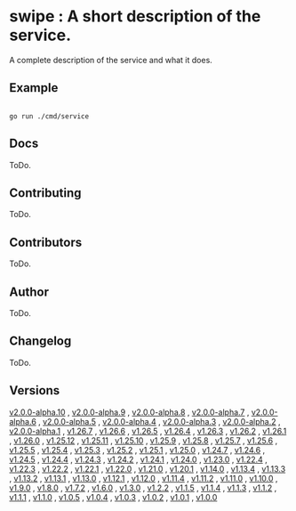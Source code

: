 # swipe : A short description of the service. <code></code>
A complete description of the service and what it does.

## Example

<code>
go run ./cmd/service
</code>

## Docs

ToDo.

## Contributing

ToDo.

## Contributors

ToDo.

## Author

ToDo.

## Changelog

ToDo.

## Versions

[v2.0.0-alpha.10](https://github.com/swipe-io/swipe/v2/fixtures/ServiceRESTSingle/app/tree/v2.0.0-alpha.10)
, [v2.0.0-alpha.9](https://github.com/swipe-io/swipe/v2/fixtures/ServiceRESTSingle/app/tree/v2.0.0-alpha.9)
, [v2.0.0-alpha.8](https://github.com/swipe-io/swipe/v2/fixtures/ServiceRESTSingle/app/tree/v2.0.0-alpha.8)
, [v2.0.0-alpha.7](https://github.com/swipe-io/swipe/v2/fixtures/ServiceRESTSingle/app/tree/v2.0.0-alpha.7)
, [v2.0.0-alpha.6](https://github.com/swipe-io/swipe/v2/fixtures/ServiceRESTSingle/app/tree/v2.0.0-alpha.6)
, [v2.0.0-alpha.5](https://github.com/swipe-io/swipe/v2/fixtures/ServiceRESTSingle/app/tree/v2.0.0-alpha.5)
, [v2.0.0-alpha.4](https://github.com/swipe-io/swipe/v2/fixtures/ServiceRESTSingle/app/tree/v2.0.0-alpha.4)
, [v2.0.0-alpha.3](https://github.com/swipe-io/swipe/v2/fixtures/ServiceRESTSingle/app/tree/v2.0.0-alpha.3)
, [v2.0.0-alpha.2](https://github.com/swipe-io/swipe/v2/fixtures/ServiceRESTSingle/app/tree/v2.0.0-alpha.2)
, [v2.0.0-alpha.1](https://github.com/swipe-io/swipe/v2/fixtures/ServiceRESTSingle/app/tree/v2.0.0-alpha.1)
, [v1.26.7](https://github.com/swipe-io/swipe/v2/fixtures/ServiceRESTSingle/app/tree/v1.26.7)
, [v1.26.6](https://github.com/swipe-io/swipe/v2/fixtures/ServiceRESTSingle/app/tree/v1.26.6)
, [v1.26.5](https://github.com/swipe-io/swipe/v2/fixtures/ServiceRESTSingle/app/tree/v1.26.5)
, [v1.26.4](https://github.com/swipe-io/swipe/v2/fixtures/ServiceRESTSingle/app/tree/v1.26.4)
, [v1.26.3](https://github.com/swipe-io/swipe/v2/fixtures/ServiceRESTSingle/app/tree/v1.26.3)
, [v1.26.2](https://github.com/swipe-io/swipe/v2/fixtures/ServiceRESTSingle/app/tree/v1.26.2)
, [v1.26.1](https://github.com/swipe-io/swipe/v2/fixtures/ServiceRESTSingle/app/tree/v1.26.1)
, [v1.26.0](https://github.com/swipe-io/swipe/v2/fixtures/ServiceRESTSingle/app/tree/v1.26.0)
, [v1.25.12](https://github.com/swipe-io/swipe/v2/fixtures/ServiceRESTSingle/app/tree/v1.25.12)
, [v1.25.11](https://github.com/swipe-io/swipe/v2/fixtures/ServiceRESTSingle/app/tree/v1.25.11)
, [v1.25.10](https://github.com/swipe-io/swipe/v2/fixtures/ServiceRESTSingle/app/tree/v1.25.10)
, [v1.25.9](https://github.com/swipe-io/swipe/v2/fixtures/ServiceRESTSingle/app/tree/v1.25.9)
, [v1.25.8](https://github.com/swipe-io/swipe/v2/fixtures/ServiceRESTSingle/app/tree/v1.25.8)
, [v1.25.7](https://github.com/swipe-io/swipe/v2/fixtures/ServiceRESTSingle/app/tree/v1.25.7)
, [v1.25.6](https://github.com/swipe-io/swipe/v2/fixtures/ServiceRESTSingle/app/tree/v1.25.6)
, [v1.25.5](https://github.com/swipe-io/swipe/v2/fixtures/ServiceRESTSingle/app/tree/v1.25.5)
, [v1.25.4](https://github.com/swipe-io/swipe/v2/fixtures/ServiceRESTSingle/app/tree/v1.25.4)
, [v1.25.3](https://github.com/swipe-io/swipe/v2/fixtures/ServiceRESTSingle/app/tree/v1.25.3)
, [v1.25.2](https://github.com/swipe-io/swipe/v2/fixtures/ServiceRESTSingle/app/tree/v1.25.2)
, [v1.25.1](https://github.com/swipe-io/swipe/v2/fixtures/ServiceRESTSingle/app/tree/v1.25.1)
, [v1.25.0](https://github.com/swipe-io/swipe/v2/fixtures/ServiceRESTSingle/app/tree/v1.25.0)
, [v1.24.7](https://github.com/swipe-io/swipe/v2/fixtures/ServiceRESTSingle/app/tree/v1.24.7)
, [v1.24.6](https://github.com/swipe-io/swipe/v2/fixtures/ServiceRESTSingle/app/tree/v1.24.6)
, [v1.24.5](https://github.com/swipe-io/swipe/v2/fixtures/ServiceRESTSingle/app/tree/v1.24.5)
, [v1.24.4](https://github.com/swipe-io/swipe/v2/fixtures/ServiceRESTSingle/app/tree/v1.24.4)
, [v1.24.3](https://github.com/swipe-io/swipe/v2/fixtures/ServiceRESTSingle/app/tree/v1.24.3)
, [v1.24.2](https://github.com/swipe-io/swipe/v2/fixtures/ServiceRESTSingle/app/tree/v1.24.2)
, [v1.24.1](https://github.com/swipe-io/swipe/v2/fixtures/ServiceRESTSingle/app/tree/v1.24.1)
, [v1.24.0](https://github.com/swipe-io/swipe/v2/fixtures/ServiceRESTSingle/app/tree/v1.24.0)
, [v1.23.0](https://github.com/swipe-io/swipe/v2/fixtures/ServiceRESTSingle/app/tree/v1.23.0)
, [v1.22.4](https://github.com/swipe-io/swipe/v2/fixtures/ServiceRESTSingle/app/tree/v1.22.4)
, [v1.22.3](https://github.com/swipe-io/swipe/v2/fixtures/ServiceRESTSingle/app/tree/v1.22.3)
, [v1.22.2](https://github.com/swipe-io/swipe/v2/fixtures/ServiceRESTSingle/app/tree/v1.22.2)
, [v1.22.1](https://github.com/swipe-io/swipe/v2/fixtures/ServiceRESTSingle/app/tree/v1.22.1)
, [v1.22.0](https://github.com/swipe-io/swipe/v2/fixtures/ServiceRESTSingle/app/tree/v1.22.0)
, [v1.21.0](https://github.com/swipe-io/swipe/v2/fixtures/ServiceRESTSingle/app/tree/v1.21.0)
, [v1.20.1](https://github.com/swipe-io/swipe/v2/fixtures/ServiceRESTSingle/app/tree/v1.20.1)
, [v1.14.0](https://github.com/swipe-io/swipe/v2/fixtures/ServiceRESTSingle/app/tree/v1.14.0)
, [v1.13.4](https://github.com/swipe-io/swipe/v2/fixtures/ServiceRESTSingle/app/tree/v1.13.4)
, [v1.13.3](https://github.com/swipe-io/swipe/v2/fixtures/ServiceRESTSingle/app/tree/v1.13.3)
, [v1.13.2](https://github.com/swipe-io/swipe/v2/fixtures/ServiceRESTSingle/app/tree/v1.13.2)
, [v1.13.1](https://github.com/swipe-io/swipe/v2/fixtures/ServiceRESTSingle/app/tree/v1.13.1)
, [v1.13.0](https://github.com/swipe-io/swipe/v2/fixtures/ServiceRESTSingle/app/tree/v1.13.0)
, [v1.12.1](https://github.com/swipe-io/swipe/v2/fixtures/ServiceRESTSingle/app/tree/v1.12.1)
, [v1.12.0](https://github.com/swipe-io/swipe/v2/fixtures/ServiceRESTSingle/app/tree/v1.12.0)
, [v1.11.4](https://github.com/swipe-io/swipe/v2/fixtures/ServiceRESTSingle/app/tree/v1.11.4)
, [v1.11.2](https://github.com/swipe-io/swipe/v2/fixtures/ServiceRESTSingle/app/tree/v1.11.2)
, [v1.11.0](https://github.com/swipe-io/swipe/v2/fixtures/ServiceRESTSingle/app/tree/v1.11.0)
, [v1.10.0](https://github.com/swipe-io/swipe/v2/fixtures/ServiceRESTSingle/app/tree/v1.10.0)
, [v1.9.0](https://github.com/swipe-io/swipe/v2/fixtures/ServiceRESTSingle/app/tree/v1.9.0)
, [v1.8.0](https://github.com/swipe-io/swipe/v2/fixtures/ServiceRESTSingle/app/tree/v1.8.0)
, [v1.7.2](https://github.com/swipe-io/swipe/v2/fixtures/ServiceRESTSingle/app/tree/v1.7.2)
, [v1.6.0](https://github.com/swipe-io/swipe/v2/fixtures/ServiceRESTSingle/app/tree/v1.6.0)
, [v1.3.0](https://github.com/swipe-io/swipe/v2/fixtures/ServiceRESTSingle/app/tree/v1.3.0)
, [v1.2.2](https://github.com/swipe-io/swipe/v2/fixtures/ServiceRESTSingle/app/tree/v1.2.2)
, [v1.1.5](https://github.com/swipe-io/swipe/v2/fixtures/ServiceRESTSingle/app/tree/v1.1.5)
, [v1.1.4](https://github.com/swipe-io/swipe/v2/fixtures/ServiceRESTSingle/app/tree/v1.1.4)
, [v1.1.3](https://github.com/swipe-io/swipe/v2/fixtures/ServiceRESTSingle/app/tree/v1.1.3)
, [v1.1.2](https://github.com/swipe-io/swipe/v2/fixtures/ServiceRESTSingle/app/tree/v1.1.2)
, [v1.1.1](https://github.com/swipe-io/swipe/v2/fixtures/ServiceRESTSingle/app/tree/v1.1.1)
, [v1.1.0](https://github.com/swipe-io/swipe/v2/fixtures/ServiceRESTSingle/app/tree/v1.1.0)
, [v1.0.5](https://github.com/swipe-io/swipe/v2/fixtures/ServiceRESTSingle/app/tree/v1.0.5)
, [v1.0.4](https://github.com/swipe-io/swipe/v2/fixtures/ServiceRESTSingle/app/tree/v1.0.4)
, [v1.0.3](https://github.com/swipe-io/swipe/v2/fixtures/ServiceRESTSingle/app/tree/v1.0.3)
, [v1.0.2](https://github.com/swipe-io/swipe/v2/fixtures/ServiceRESTSingle/app/tree/v1.0.2)
, [v1.0.1](https://github.com/swipe-io/swipe/v2/fixtures/ServiceRESTSingle/app/tree/v1.0.1)
, [v1.0.0](https://github.com/swipe-io/swipe/v2/fixtures/ServiceRESTSingle/app/tree/v1.0.0)
